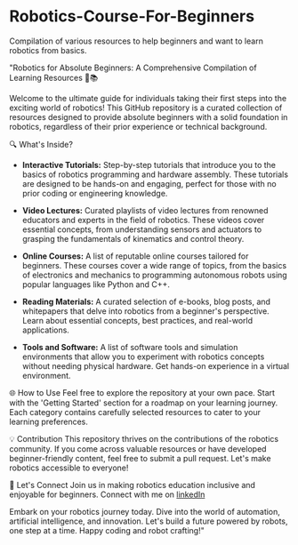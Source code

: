 # Robotics-Course-For-Beginners
Compilation of various resources to help beginners and want to learn robotics from basics.


"Robotics for Absolute Beginners: A Comprehensive Compilation of Learning Resources 🤖📚

Welcome to the ultimate guide for individuals taking their first steps into the exciting world of robotics! This GitHub repository is a curated collection of resources designed to provide absolute beginners with a solid foundation in robotics, regardless of their prior experience or technical background.

🔍 What's Inside?
- **Interactive Tutorials:** Step-by-step tutorials that introduce you to the basics of robotics programming and hardware assembly. These tutorials are designed to be hands-on and engaging, perfect for those with no prior coding or engineering knowledge.

- **Video Lectures:** Curated playlists of video lectures from renowned educators and experts in the field of robotics. These videos cover essential concepts, from understanding sensors and actuators to grasping the fundamentals of kinematics and control theory.

- **Online Courses:** A list of reputable online courses tailored for beginners. These courses cover a wide range of topics, from the basics of electronics and mechanics to programming autonomous robots using popular languages like Python and C++.

- **Reading Materials:** A curated selection of e-books, blog posts, and whitepapers that delve into robotics from a beginner's perspective. Learn about essential concepts, best practices, and real-world applications.

- **Tools and Software:** A list of software tools and simulation environments that allow you to experiment with robotics concepts without needing physical hardware. Get hands-on experience in a virtual environment.

🌐 How to Use
Feel free to explore the repository at your own pace. Start with the 'Getting Started' section for a roadmap on your learning journey. Each category contains carefully selected resources to cater to your learning preferences.

💡 Contribution
This repository thrives on the contributions of the robotics community. If you come across valuable resources or have developed beginner-friendly content, feel free to submit a pull request. Let's make robotics accessible to everyone!

🤝 Let's Connect
Join us in making robotics education inclusive and enjoyable for beginners. Connect with me on [linkedIn]([url](https://www.linkedin.com/in/bhadoriya-aryan-singh-16b765217/))

Embark on your robotics journey today. Dive into the world of automation, artificial intelligence, and innovation. Let's build a future powered by robots, one step at a time. Happy coding and robot crafting!"
